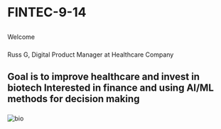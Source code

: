 # FINTEC-9-14

##

Welcome

###
Russ G, Digital Product Manager at Healthcare Company
###
Goal is to improve healthcare and invest in biotech
Interested in finance and using AI/ML methods for decision making
-------

###
![bio](https://www.thoughtco.com/thmb/dj4nerFEPPv_pE3D-TRLYo_b-a0=/1500x0/filters:no_upscale():max_bytes(150000):strip_icc()/3-D_DNA-56a09ae45f9b58eba4b20266.jpg)
